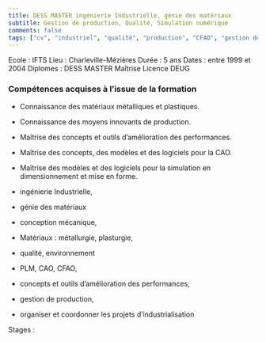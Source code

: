 ```yaml
---
title: DESS MASTER ingénierie Industrielle, génie des matériaux
subtitle: Gestion de production, Qualité, Simulation numérique
comments: false
tags: ["cv", "industriel", "qualité", "production", "CFAO", "gestion de projet"]
---
```


Ecole : IFTS
Lieu : Charleville-Mézières
Durée : 5 ans
Dates : entre 1999 et 2004
Diplomes : DESS MASTER Maîtrise Licence DEUG



### Compétences acquises à l’issue de la formation

* Connaissance des matériaux métalliques et plastiques.
* Connaissance des moyens innovants de production.
* Maîtrise des concepts et outils d’amélioration des performances.
* Maîtrise des concepts, des modèles et des logiciels pour la CAO.
* Maîtrise des modèles et des logiciels pour la simulation en dimensionnement et mise en forme.



* ingénierie Industrielle, 
* génie des matériaux
* conception mécanique, 
* Matériaux : métallurgie, plasturgie, 
* qualité, environnement
* PLM, CAO, CFAO, 
* concepts et outils d’amélioration des performances,
* gestion de production, 
* organiser et coordonner les projets d’industrialisation

Stages :
